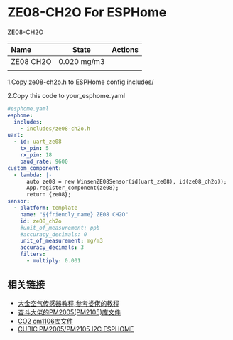 # ZE08-CH2O For ESPHome
ZE08-CH2O

| Name      |    State    | Actions |
| :-------- | :---------: | :------ |
| ZE08 CH2O | 0.020 mg/m3 |         |
|           |             |         |

1.Copy ze08-ch2o.h to ESPHome config includes/

2.Copy this code to your_esphome.yaml

```yaml
#esphome.yaml
esphome:
  includes:
    - includes/ze08-ch2o.h
uart:
  - id: uart_ze08
    tx_pin: 5
    rx_pin: 18
    baud_rate: 9600
custom_component:
  - lambda: |-
      auto ze08 = new WinsenZE08Sensor(id(uart_ze08), id(ze08_ch2o));
      App.register_component(ze08);
      return {ze08};
sensor:
  - platform: template
    name: "${friendly_name} ZE08 CH2O"
    id: ze08_ch2o
    #unit_of_measurement: ppb
    #accuracy_decimals: 0
    unit_of_measurement: mg/m3
    accuracy_decimals: 3
    filters:
      - multiply: 0.001  
```

## 相关链接

- [大金空气传感器教程,参考娄佬的教程](http://daikin.shuishushi.com/product/237.html)
- [奋斗大佬的PM2005(PM2105)库文件](https://github.com/nixieclock)
- [CO2 cm1106库文件](https://github.com/LeoDJ/ESPHome_Nodes)
- [CUBIC PM2005/PM2105 I2C ESPHOME](https://github.com/miwyf/pm2105)
